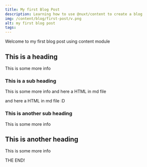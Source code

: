 ```yaml
---
title: My first Blog Post
description: Learning how to use @nuxt/content to create a blog
img: /content/blog/first-post/v.png
alt: my first blog post
tags: 
---
```


Welcome to my first blog post using content module

## This is a heading

This is some more info

### This is a sub heading

This is some more info
and here a HTML in md file

  <div class="purple darken-2 text-center">
    <span class="white--text">and here a HTML in md file :D</span>
  </div>

### This is another sub heading

This is some more info
<v-img src="/content/blog/first-post/v.png" width="150" hight="150"></v-img>
<info-box>
<template>
This is a vue component inside markdown using slots
</template>
</info-box>

## This is another heading

This is some more info

THE END!
